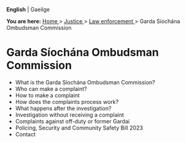 **English** |  Gaeilge 

**You are here:** [ Home ](/en/) > [ Justice ](/en/justice/) > [ Law
enforcement ](/en/justice/law-enforcement/) > Garda Síochána Ombudsman
Commission

#  Garda Síochána Ombudsman Commission

  * What is the Garda Síochána Ombudsman Commission? 
  * Who can make a complaint? 
  * How to make a complaint 
  * How does the complaints process work? 
  * What happens after the investigation? 
  * Investigation without receiving a complaint 
  * Complaints against off-duty or former Gardaí 
  * Policing, Security and Community Safety Bill 2023 
  * Contact 
